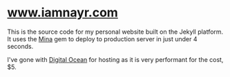 # www.iamnayr.com

This is the source code for my personal website built on the Jekyll platform.  It uses the [Mina](https://github.com/nadarei/mina) gem to deploy to production server in just under 4 seconds.

I've gone with [Digital Ocean](http://digitalocean.com) for hosting as it is very performant for the cost, $5.  
